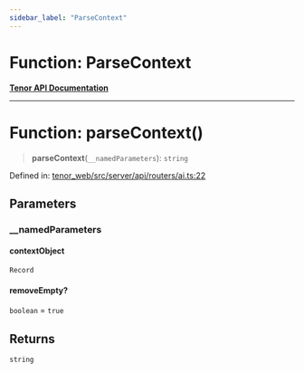 ```yaml
---
sidebar_label: "ParseContext"
---
```


# Function: ParseContext

[**Tenor API Documentation**](../../README.md)

***

# Function: parseContext()

> **parseContext**(`__namedParameters`): `string`

Defined in: [tenor\_web/src/server/api/routers/ai.ts:22](https://github.com/Apantli/Tenor/blob/551fcec623199ab0ac9668d926e7d67c9012d18e/tenor_web/src/server/api/routers/ai.ts#L22)

## Parameters

### \_\_namedParameters

#### contextObject

`Record`

#### removeEmpty?

`boolean` = `true`

## Returns

`string`

